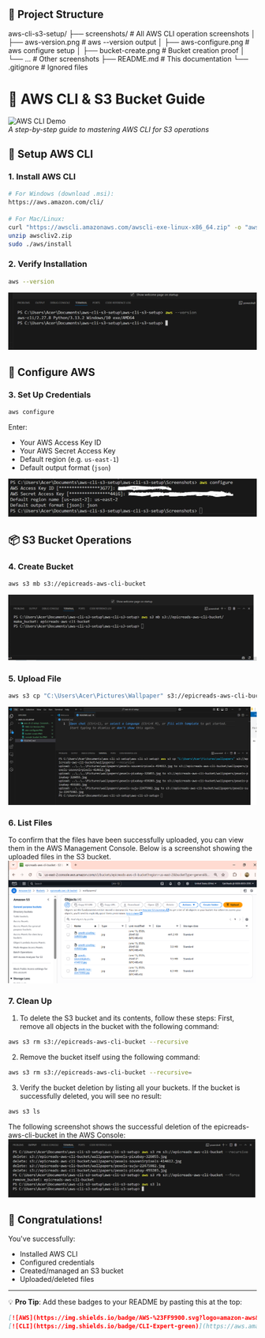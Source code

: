 ## 📁 Project Structure
aws-cli-s3-setup/
├── screenshots/               # All AWS CLI operation screenshots
│   ├── aws-version.png        # aws --version output
│   ├── aws-configure.png      # aws configure setup
│   ├── bucket-create.png      # Bucket creation proof
│   └── ...                    # Other screenshots
├── README.md                  # This documentation
└── .gitignore                 # Ignored files


# 🚀 AWS CLI & S3 Bucket Guide

![AWS CLI Demo](https://img.icons8.com/color/96/000000/amazon-web-services.png)  
*A step-by-step guide to mastering AWS CLI for S3 operations*

## 🔧 Setup AWS CLI

### 1. Install AWS CLI
```bash
# For Windows (download .msi):
https://aws.amazon.com/cli/

# For Mac/Linux:
curl "https://awscli.amazonaws.com/awscli-exe-linux-x86_64.zip" -o "awscliv2.zip"
unzip awscliv2.zip
sudo ./aws/install
```

### 2. Verify Installation
```bash
aws --version
```
![Version Check](https://github.com/Sabin-Rana/aws-cli-s3-setup/blob/main/Screenshots/AWS%20CLI%20Version.PNG)

## 🔐 Configure AWS

### 3. Set Up Credentials
```bash
aws configure
```
Enter:
- Your AWS Access Key ID
- Your AWS Secret Access Key
- Default region (e.g. `us-east-1`)
- Default output format (`json`)

![AWS Configuration](https://github.com/Sabin-Rana/aws-cli-s3-setup/blob/main/Screenshots/aws-configure.PNG)

## 📦 S3 Bucket Operations

### 4. Create Bucket
```bash
aws s3 mb s3://epicreads-aws-cli-bucket
```
![Bucket Created](https://github.com/Sabin-Rana/aws-cli-s3-setup/blob/main/Screenshots/bucket-create.PNG)

### 5. Upload File
```bash
aws s3 cp "C:\Users\Acer\Pictures\Wallpaper" s3://epicreads-aws-cli-bucket/wallpapers/ --recursive
```
![File Uploaded](https://github.com/Sabin-Rana/aws-cli-s3-setup/blob/main/Screenshots/file-upload.PNG)

### 6. List Files
To confirm that the files have been successfully uploaded, you can view them in the AWS Management Console. Below is a screenshot showing the uploaded files in the S3 bucket.
![File Listing](https://github.com/Sabin-Rana/aws-cli-s3-setup/blob/main/Screenshots/list-files.png)

### 7. Clean Up
1. To delete the S3 bucket and its contents, follow these steps:
First, remove all objects in the bucket with the following command:
```bash
aws s3 rm s3://epicreads-aws-cli-bucket --recursive
```
2. Remove the bucket itself using the following command:
```bash
aws s3 rm s3://epicreads-aws-cli-bucket --recursive=
```
3. Verify the bucket deletion by listing all your buckets. If the bucket is successfully deleted, you will see no result:
```bash
aws s3 ls

```
The following screenshot shows the successful deletion of the epicreads-aws-cli-bucket in the AWS Console:
![Bucket Deleted](https://github.com/Sabin-Rana/aws-cli-s3-setup/blob/main/Screenshots/bucket-delete.PNG)

## 🎉 Congratulations!
You've successfully:
- Installed AWS CLI
- Configured credentials
- Created/managed an S3 bucket
- Uploaded/deleted files

---

💡 **Pro Tip**: Add these badges to your README by pasting this at the top:
```markdown
[![AWS](https://img.shields.io/badge/AWS-%23FF9900.svg?logo=amazon-aws&logoColor=white)](https://aws.amazon.com)
[![CLI](https://img.shields.io/badge/CLI-Expert-green)](https://aws.amazon.com/cli/)
```